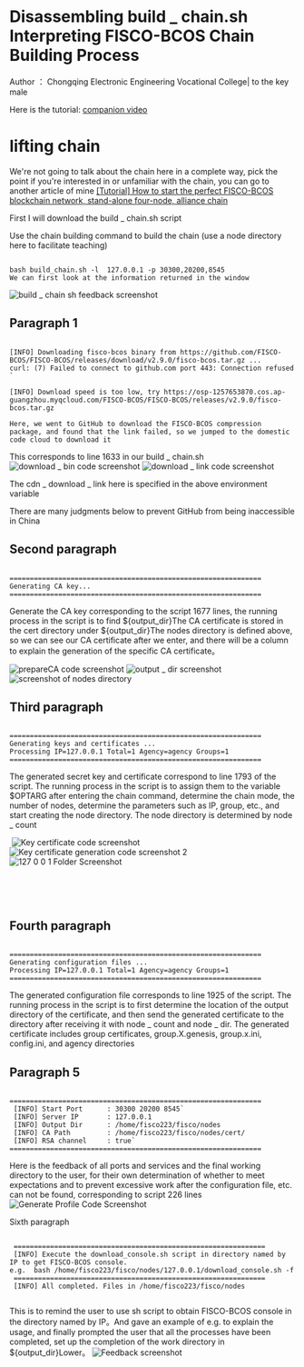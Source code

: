 # Disassembling build _ chain.sh Interpreting FISCO-BCOS Chain Building Process
Author ： Chongqing Electronic Engineering Vocational College| to the key male

Here is the tutorial: [companion video](https://space.bilibili.com/335373077)

# lifting chain
We're not going to talk about the chain here in a complete way, pick the point if you're interested in or unfamiliar with the chain, you can go to another article of mine
[[Tutorial] How to start the perfect FISCO-BCOS blockchain network, stand-alone four-node, alliance chain](https://blog.csdn.net/qq_57309855/article/details/126180787?spm=1001.2014.3001.5501)

First I will download the build _ chain.sh script

Use the chain building command to build the chain (use a node directory here to facilitate teaching)

```

bash build_chain.sh -l  127.0.0.1 -p 30300,20200,8545
We can first look at the information returned in the window

```
![build _ chain sh feedback screenshot](https://user-images.githubusercontent.com/111106471/184881953-bcacb07b-f6b5-4ab2-9166-20aebe5bcc37.png)




## Paragraph 1

```

[INFO] Downloading fisco-bcos binary from https://github.com/FISCO-BCOS/FISCO-BCOS/releases/download/v2.9.0/fisco-bcos.tar.gz ... 
curl: (7) Failed to connect to github.com port 443: Connection refused ` 
 
[INFO] Download speed is too low, try https://osp-1257653870.cos.ap-guangzhou.myqcloud.com/FISCO-BCOS/FISCO-BCOS/releases/v2.9.0/fisco-bcos.tar.gz 

Here, we went to GitHub to download the FISCO-BCOS compression package, and found that the link failed, so we jumped to the domestic code cloud to download it

```

This corresponds to line 1633 in our build _ chain.sh
![download _ bin code screenshot](https://user-images.githubusercontent.com/111106471/184882007-e90f1b3c-0bb9-407d-b2ad-194c1c0a21d5.png)
![download _ link code screenshot](https://user-images.githubusercontent.com/111106471/184882027-38fe8614-632d-4335-9e50-7bc86f187529.png)



 The cdn _ download _ link here is specified in the above environment variable



 There are many judgments below to prevent GitHub from being inaccessible in China

## Second paragraph

```

==============================================================
Generating CA key...
==============================================================

```
 
Generate the CA key corresponding to the script 1677 lines, the running process in the script is to find ${output_dir}The CA certificate is stored in the cert directory under ${output_dir}The nodes directory is defined above, so we can see our CA certificate after we enter, and there will be a column to explain the generation of the specific CA certificate。

![prepareCA code screenshot](https://user-images.githubusercontent.com/111106471/184881843-f81179d6-945f-4e2e-b64c-6b1e86a3cd50.png)
![output _ dir screenshot](https://user-images.githubusercontent.com/111106471/184881884-f3ff536b-0d61-46de-af3b-832f2982b129.png)
![screenshot of nodes directory](https://user-images.githubusercontent.com/111106471/184881899-d5980b81-7f54-487b-b280-5cb435df7c36.png)


 

## Third paragraph

```

============================================================== 
Generating keys and certificates ...
Processing IP=127.0.0.1 Total=1 Agency=agency Groups=1
==============================================================

```

The generated secret key and certificate correspond to line 1793 of the script. The running process in the script is to assign them to the variable $OPTARG after entering the chain command, determine the chain mode, the number of nodes, determine the parameters such as IP, group, etc., and start creating the node directory. The node directory is determined by node _ count

​
![Key certificate code screenshot](https://user-images.githubusercontent.com/111106471/184882272-d8c63950-9576-42c8-bff5-5b11349f6b9c.png)
![Key certificate generation code screenshot 2](https://user-images.githubusercontent.com/111106471/184882282-2bb1ed99-5605-478c-9d64-015e6b1a2ec9.png)
![127 0 0 1 Folder Screenshot](https://user-images.githubusercontent.com/111106471/184882372-f5230d39-98aa-4b27-9b5b-b18a1212e134.png)


​

​

## Fourth paragraph

```

==============================================================
Generating configuration files ...
Processing IP=127.0.0.1 Total=1 Agency=agency Groups=1
==============================================================

```

The generated configuration file corresponds to line 1925 of the script. The running process in the script is to first determine the location of the output directory of the certificate, and then send the generated certificate to the directory after receiving it with node _ count and node _ dir. The generated certificate includes group certificates, group.X.genesis, group.x.ini, config.ini, and agency directories



## Paragraph 5

```

==============================================================
 [INFO] Start Port      : 30300 20200 8545`
 [INFO] Server IP       : 127.0.0.1
 [INFO] Output Dir      : /home/fisco223/fisco/nodes
 [INFO] CA Path         : /home/fisco223/fisco/nodes/cert/
 [INFO] RSA channel     : true`
==============================================================

```

Here is the feedback of all ports and services and the final working directory to the user, for their own determination of whether to meet expectations and to prevent excessive work after the configuration file, etc. can not be found, corresponding to script 226 lines
![Generate Profile Code Screenshot](https://user-images.githubusercontent.com/111106471/184882563-01bbca48-4460-408d-878e-4214e5563777.png)



Sixth paragraph

```

 ==============================================================
 [INFO] Execute the download_console.sh script in directory named by IP to get FISCO-BCOS console.
e.g.  bash /home/fisco223/fisco/nodes/127.0.0.1/download_console.sh -f 
 ==============================================================
 [INFO] All completed. Files in /home/fisco223/fisco/nodes
 
 ```
 
This is to remind the user to use sh script to obtain FISCO-BCOS console in the directory named by IP。And gave an example of e.g. to explain the usage, and finally prompted the user that all the processes have been completed, set up the completion of the work directory in ${output_dir}Lower。
![Feedback screenshot](https://user-images.githubusercontent.com/111106471/184882668-3f673308-042c-419d-9bc0-2b1fc49c3500.png)


